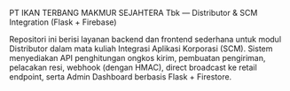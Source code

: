 PT IKAN TERBANG MAKMUR SEJAHTERA Tbk — Distributor & SCM Integration (Flask + Firebase)

Repositori ini berisi layanan backend dan frontend sederhana untuk modul Distributor dalam mata kuliah Integrasi Aplikasi Korporasi (SCM). Sistem menyediakan API penghitungan ongkos kirim, pembuatan pengiriman, pelacakan resi, webhook (dengan HMAC), direct broadcast ke retail endpoint, serta Admin Dashboard berbasis Flask + Firestore.
